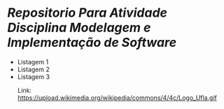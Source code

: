 # *Repositorio Para Atividade Disciplina Modelagem e Implementação de Software*

<ul><li>Listagem 1</li><li>Listagem 2</li><li>Listagem 3</li>


Link: https://upload.wikimedia.org/wikipedia/commons/4/4c/Logo_Ufla.gif
